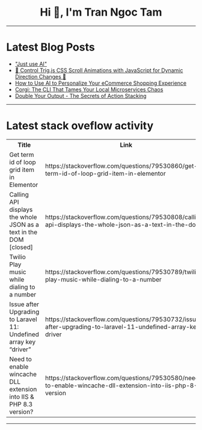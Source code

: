 <h1 align="center">Hi 👋, I'm Tran Ngoc Tam</h1>

---

# Latest Blog Posts 
<!-- BLOG-POST-LIST:START -->
- [&quot;Just use AI&quot;](https://dev.to/amjadmh73/just-use-ai-57m0)
- [🚀 Control Trig.js CSS Scroll Animations with JavaScript for Dynamic Direction Changes 🔄](https://dev.to/idevgames/control-trigjs-css-scroll-animations-with-javascript-for-dynamic-direction-changes-4fi8)
- [How to Use AI to Personalize Your eCommerce Shopping Experience](https://dev.to/andybeohar/how-to-use-ai-to-personalize-your-ecommerce-shopping-experience-112)
- [Corgi: The CLI That Tames Your Local Microservices Chaos](https://dev.to/andriiklymiuk/corgi-the-cli-that-tames-your-local-microservices-chaos-45nd)
- [Double Your Output - The Secrets of Action Stacking](https://dev.to/wraith/double-your-output-the-secrets-of-action-stacking-12p3)
<!-- BLOG-POST-LIST:END -->

---

# Latest stack oveflow activity
<table>
  <tr><th>Title</th><th>Link</th></tr>
  <!-- STACKOVERFLOW:START --><tr><td>Get term id of loop grid item in Elementor</td><td>https://stackoverflow.com/questions/79530860/get-term-id-of-loop-grid-item-in-elementor</td></tr><tr><td>Calling API displays the whole JSON as a text in the DOM [closed]</td><td>https://stackoverflow.com/questions/79530808/calling-api-displays-the-whole-json-as-a-text-in-the-dom</td></tr><tr><td>Twilio Play music while dialing to a number</td><td>https://stackoverflow.com/questions/79530789/twilio-play-music-while-dialing-to-a-number</td></tr><tr><td>Issue after Upgrading to Laravel 11: Undefined array key “driver”</td><td>https://stackoverflow.com/questions/79530732/issue-after-upgrading-to-laravel-11-undefined-array-key-driver</td></tr><tr><td>Need to enable wincache DLL extension into IIS &amp; PHP 8.3 version?</td><td>https://stackoverflow.com/questions/79530580/need-to-enable-wincache-dll-extension-into-iis-php-8-3-version</td></tr><!-- STACKOVERFLOW:END -->
</table>

---


